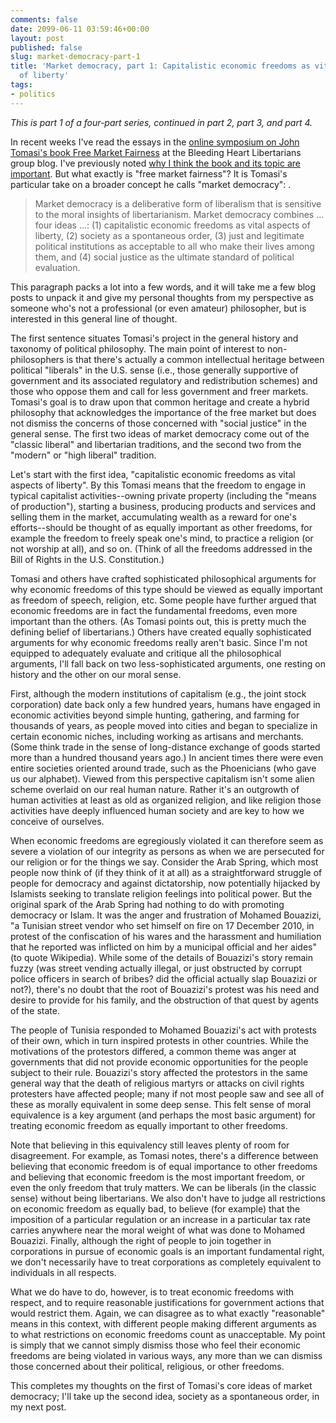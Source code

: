 ```yaml
---
comments: false
date: 2099-06-11 03:59:46+00:00
layout: post
published: false
slug: market-democracy-part-1
title: 'Market democracy, part 1: Capitalistic economic freedoms as vital aspects
  of liberty'
tags:
- politics
---
```


_This is part 1 of a four-part series, continued in part 2, part 3, and part 4._

In recent weeks I've read the essays in the [online symposium on John Tomasi's book Free Market Fairness](http://bleedingheartlibertarians.com/2012/06/introduction-to-the-symposium-on-john-tomasis-free-market-fairness/) at the Bleeding Heart Libertarians group blog. I've previously noted [why I think the book and its topic are important](/2012/06/10/free-market-fairness-a-philosophy-for-the-21st-century/). But what exactly is "free market fairness"? It is Tomasi's particular take on a broader concept he calls "market democracy":
.


<blockquote>Market democracy is a deliberative form of liberalism that is sensitive to the moral insights of libertarianism. Market democracy combines ... four ideas ...: (1) capitalistic economic freedoms as vital aspects of liberty, (2) society as a spontaneous order, (3) just and legitimate political institutions as acceptable to all who make their lives among them, and (4) social justice as the ultimate standard of political evaluation.</blockquote>



This paragraph packs a lot into a few words, and it will take me a few blog posts to unpack it and give my personal thoughts from my perspective as someone who's not a professional (or even amateur) philosopher, but is interested in this general line of thought.

The first sentence situates Tomasi's project in the general history and taxonomy of political philosophy. The main point of interest to non-philosophers is that there's actually a common intellectual heritage between political "liberals" in the U.S. sense (i.e., those generally supportive of government and its associated regulatory and redistribution schemes) and those who oppose them and call for less government and freer markets. Tomasi's goal is to draw upon that common heritage and create a hybrid philosophy that acknowledges the importance of the free market but does not dismiss the concerns of those concerned with "social justice" in the general sense. The first two ideas of market democracy come out of the "classic liberal" and libertarian traditions, and the second two from the "modern" or "high liberal" tradition.

Let's start with the first idea, "capitalistic economic freedoms as vital aspects of liberty". By this Tomasi means that the freedom to engage in typical capitalist activities--owning private property (including the "means of production"), starting a business, producing products and services and selling them in the market, accumulating wealth as a reward for one's efforts--should be thought of as equally important as other freedoms, for example the freedom to freely speak one's mind, to practice a religion (or not worship at all), and so on. (Think of all the freedoms addressed in the Bill of Rights in the U.S. Constitution.)

Tomasi and others have crafted sophisticated philosophical arguments for why economic freedoms of this type should be viewed as equally important as freedom of speech, religion, etc. Some people have further argued that economic freedoms are in fact the fundamental freedoms, even more important than the others. (As Tomasi points out, this is pretty much the defining belief of libertarians.) Others have created equally sophisticated arguments for why economic freedoms really aren't basic. Since I'm not equipped to adequately evaluate and critique all the philosophical arguments, I'll fall back on two less-sophisticated arguments, one resting on history and the other on our moral sense.

First, although the modern institutions of capitalism (e.g., the joint stock corporation) date back only a few hundred years, humans have engaged in economic activities beyond simple hunting, gathering, and farming for thousands of years, as people moved into cities and began to specialize in certain economic niches, including working as artisans and merchants. (Some think trade in the sense of long-distance exchange of goods started more than a hundred thousand years ago.) In ancient times there were even entire societies oriented around trade, such as the Phoenicians (who gave us our alphabet). Viewed from this perspective capitalism isn't some alien scheme overlaid on our real human nature. Rather it's an outgrowth of human activities at least as old as organized religion, and like religion those activities have deeply influenced human society and are key to how we conceive of ourselves.

When economic freedoms are egregiously violated it can therefore seem as severe a violation of our integrity as persons as when we are persecuted for our religion or for the things we say. Consider the Arab Spring, which most people now think of (if they think of it at all) as a straightforward struggle of people for democracy and against dictatorship, now potentially hijacked by Islamists seeking to translate religion feelings into political power. But the original spark of the Arab Spring had nothing to do with promoting democracy or Islam. It was the anger and frustration of Mohamed Bouazizi, "a Tunisian street vendor who set himself on fire on 17 December 2010, in protest of the confiscation of his wares and the harassment and humiliation that he reported was inflicted on him by a municipal official and her aides" (to quote Wikipedia). While some of the details of Bouazizi's story remain fuzzy (was street vending actually illegal, or just obstructed by corrupt police officers in search of bribes? did the official actually slap Bouazizi or not?), there's no doubt that the root of Bouazizi's protest was his need and desire to provide for his family, and the obstruction of that quest by agents of the state.

The people of Tunisia responded to Mohamed Bouazizi's act with protests of their own, which in turn inspired protests in other countries. While the motivations of the protestors differed, a common theme was anger at governments that did not provide economic opportunities for the people subject to their rule. Bouazizi's story affected the protestors in the same general way that the death of religious martyrs or attacks on civil rights protesters have affected people; many if not most people saw and see all of these as morally equivalent in some deep sense. This felt sense of moral equivalence is a key argument (and perhaps the most basic argument) for treating economic freedom as equally important to other freedoms.

Note that believing in this equivalency still leaves plenty of room for disagreement. For example, as Tomasi notes, there's a difference between believing that economic freedom is of equal importance to other freedoms and believing that economic freedom is the most important freedom, or even the only freedom that truly matters. We can be liberals (in the classic sense) without being libertarians. We also don't have to judge all restrictions on economic freedom as equally bad, to believe (for example) that the imposition of a particular regulation or an increase in a particular tax rate carries anywhere near the moral weight of what was done to Mohamed Bouazizi. Finally, although the right of people to join together in corporations in pursue of economic goals is an important fundamental right, we don't necessarily have to treat corporations as completely equivalent to individuals in all respects.

What we do have to do, however, is to treat economic freedoms with respect, and to require reasonable justifications for government actions that would restrict them. Again, we can disagree as to what exactly "reasonable" means in this context, with different people making different arguments as to what restrictions on economic freedoms count as unacceptable. My point is simply that we cannot simply dismiss those who feel their economic freedoms are being violated in various ways, any more than we can dismiss those concerned about their political, religious, or other freedoms.

This completes my thoughts on the first of Tomasi's core ideas of market democracy; I'll take up the second idea, society as a spontaneous order, in my next post.



